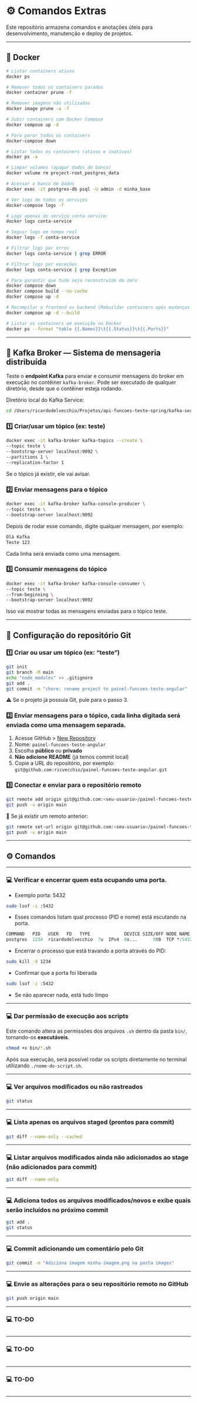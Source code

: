 # ⚙️ Comandos Extras

Este repositório armazena comandos e anotações úteis para desenvolvimento, manutenção e deploy de projetos.

---

## 🐳 Docker

```bash
# Listar containers ativos
docker ps

# Remover todos os containers parados
docker container prune -f

# Remover imagens não utilizadas
docker image prune -a -f

# Subir containers com Docker Compose
docker compose up -d

# Para parar todos os containers
docker-compose down

# Listar todos os containers (ativos e inativos)
docker ps -a

# Limpar volumes (apagar dados do banco)
docker volume rm project-root_postgres_data

# Acessar o banco de dados
docker exec -it postgres-db psql -U admin -d minha_base

# Ver logs de todos os serviços
docker-compose logs -f

# Logs apenas do serviço conta-service:
docker logs conta-service

# Seguir logs em tempo real
docker logs -f conta-service

# Filtrar logs por erros
docker logs conta-service | grep ERROR

# Filtrar logs por exceções 
docker logs conta-service | grep Exception

# Para garantir que tudo seja reconstruído do zero
docker compose down
docker compose build --no-cache
docker compose up -d

# Recompilar o frontend ou backend (Rebuildar containers após mudanças no código)
docker compose up -d --build

# Listar os containers em execução no Docker
docker ps --format "table {{.Names}}\t{{.Status}}\t{{.Ports}}"
```
---

## 🔄 Kafka Broker — Sistema de mensageria distribuída   

Teste o **endpoint Kafka** para enviar e consumir mensagens do broker em execução no contêiner `kafka-broker`.
Pode ser executado de qualquer diretório, desde que o contêiner esteja rodando.

Diretório local do Kafka Service:
```bash
cd /Users/ricardodelvecchio/Projetos/api-funcoes-teste-spring/kafka-service
```

### 1️⃣ Criar/usar um tópico (ex: teste)
```bash
docker exec -it kafka-broker kafka-topics --create \
--topic teste \
--bootstrap-server localhost:9092 \
--partitions 1 \
--replication-factor 1
```
Se o tópico já existir, ele vai avisar.

### 2️⃣ Enviar mensagens para o tópico
```bash
docker exec -it kafka-broker kafka-console-producer \
--topic teste \
--bootstrap-server localhost:9092
```
Depois de rodar esse comando, digite qualquer mensagem, por exemplo:

```css
Olá Kafka
Teste 123
```

Cada linha será enviada como uma mensagem.

### 3️⃣ Consumir mensagens do tópico
```bash
docker exec -it kafka-broker kafka-console-consumer \
--topic teste \
--from-beginning \
--bootstrap-server localhost:9092
```
Isso vai mostrar todas as mensagens enviadas para o tópico teste.

---
## 🧩 Configuração do repositório Git

### 1️⃣ Criar ou usar um tópico (ex: “teste”)
```bash
git init
git branch -M main
echo "node_modules" >> .gitignore
git add .
git commit -m "chore: rename project to painel-funcoes-teste-angular"
```
⚠️ Se o projeto já possuía Git, pule para o passo 3.

### 2️⃣ Enviar mensagens para o tópico, cada linha digitada será enviada como uma mensagem separada.
1. Acesse GitHub > [New Repository](https://github.com/new)
2. Nome: `painel-funcoes-teste-angular`
3. Escolha **público** ou **privado**
4. **Não adicione README** (já temos commit local)
5. Copie a URL do repositório, por exemplo:
`git@github.com:ricvecchio/painel-funcoes-teste-angular.git`

### 3️⃣ Conectar e enviar para o repositório remoto
```bash
git remote add origin git@github.com:<seu-usuario>/painel-funcoes-teste-angular.git
git push -u origin main
```
🔁 Se já existir um remoto anterior:
```bash
git remote set-url origin git@github.com:<seu-usuario>/painel-funcoes-teste-angular.git
git push -u origin main
```

---
## ⚙️ Comandos

---
### 💻 Verificar e encerrar quem esta ocupando uma porta. 
- Exemplo porta: 5432
```bash
sudo lsof -i :5432
```
- Esses comandos listam qual processo (PID e nome) está escutando na porta.
```graphql
COMMAND   PID   USER   FD   TYPE             DEVICE SIZE/OFF NODE NAME
postgres  1234  ricardodelvecchio  7u  IPv4  0x...      0t0  TCP *:5432 (LISTEN)
```
- Encerrar o processo que está travando a porta através do PID:
```bash
sudo kill -9 1234
```
- Confirmar que a porta foi liberada
```bash
sudo lsof -i :5432
```
- Se não aparecer nada, está tudo limpo

---

### 💻 Dar permissão de execução aos scripts

Este comando altera as permissões dos arquivos `.sh` dentro da pasta `bin/`, tornando-os **executáveis**.
```bash
chmod +x bin/*.sh
```
Após sua execução, será possível rodar os scripts diretamente no terminal utilizando `./nome-do-script.sh`.

---

### 💻 Ver arquivos modificados ou não rastreados
```bash
git status
```

---

### 💻 Lista apenas os arquivos staged (prontos para commit)
```bash
git diff --name-only --cached
```

---

### 💻 Listar arquivos modificados ainda não adicionados ao stage (não adicionados para commit)
```bash
git diff --name-only
```

---

### 💻 Adiciona todos os arquivos modificados/novos e exibe quais serão incluídos no próximo commit
```bash
git add .
git status
```

---
### 💻 Commit adicionando um comentário pelo Git
```bash
git commit -m "Adiciona imagem minha-imagem.png na pasta images"
```

---
### 💻 Envie as alterações para o seu repositório remoto no GitHub
```bash
git push origin main
```

---

### 💻 TO-DO
```bash

```

---

### 💻 TO-DO
```bash

```

---

### 💻 TO-DO
```bash

```

---